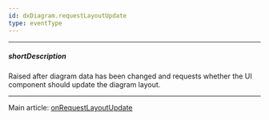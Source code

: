 ```yaml
---
id: dxDiagram.requestLayoutUpdate
type: eventType
---
```

---
##### shortDescription
Raised after diagram data has been changed and requests whether the UI component should update the diagram layout.

---
Main article: [onRequestLayoutUpdate](/api-reference/10%20UI%20Widgets/dxDiagram/1%20Configuration/onRequestLayoutUpdate.md '/Documentation/ApiReference/UI_Components/dxDiagram/Configuration/#onRequestLayoutUpdate')